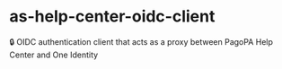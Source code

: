 # as-help-center-oidc-client
🔒 OIDC authentication client that acts as a proxy between PagoPA Help Center and One Identity
